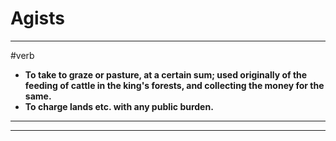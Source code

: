 # Agists
---
#verb
- **To take to graze or pasture, at a certain sum; used originally of the feeding of cattle in the king's forests, and collecting the money for the same.**
- **To charge lands etc. with any public burden.**
---
---
